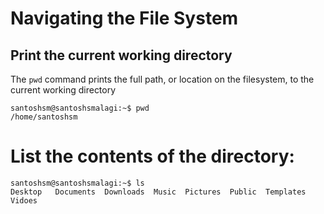 # Navigating the File System

## Print the current working directory
The ```pwd``` command prints the full path, or location on the filesystem, to the current working directory

```console
santoshsm@santoshsmalagi:~$ pwd
/home/santoshsm
```

# List the contents of the directory:
```console
santoshsm@santoshsmalagi:~$ ls
Desktop   Documents  Downloads  Music  Pictures  Public  Templates  Vidoes
```
